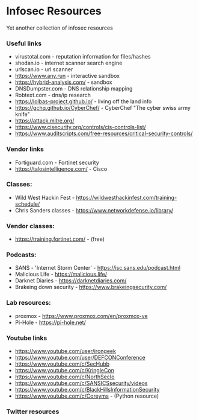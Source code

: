 # Infosec Resources
Yet another collection of infosec resources

### Useful links
* virustotal.com - reputation information for files/hashes
* shodan.io - internet scanner search engine
* urlscan.io - url scanner
* https://www.any.run - interactive sandbox
* https://hybrid-analysis.com/ - sandbox
* DNSDumpster.com - DNS relationship mapping
* Robtext.com - dns/ip research
* https://lolbas-project.github.io/ - living off the land info
* https://gchq.github.io/CyberChef/ - CyberChef "The cyber swiss army knife"
* https://attack.mitre.org/ 
* https://www.cisecurity.org/controls/cis-controls-list/ 
* https://www.auditscripts.com/free-resources/critical-security-controls/




### Vendor links
* Fortiguard.com - Fortinet security
* https://talosintelligence.com/ - Cisco 
 

### Classes:
* Wild West Hackin Fest - https://wildwesthackinfest.com/training-schedule/
* Chris Sanders classes - https://www.networkdefense.io/library/

### Vendor classes:
* https://training.fortinet.com/ - (free)

### Podcasts:
* SANS - 'Internet Storm Center' - https://isc.sans.edu/podcast.html
* Malicious Life - https://malicious.life/
* Darknet Diaries - https://darknetdiaries.com/
* Brakeing down security - https://www.brakeingsecurity.com/


### Lab resources:
* proxmox - https://www.proxmox.com/en/proxmox-ve
* Pi-Hole - https://pi-hole.net/


### Youtube links
* https://www.youtube.com/user/irongeek
* https://www.youtube.com/user/DEFCONConference
* https://www.youtube.com/c/SecHubb
* https://www.youtube.com/c/KringleCon
* https://www.youtube.com/c/NorthSecIo
* https://www.youtube.com/c/SANSICSsecurity/videos
* https://www.youtube.com/c/BlackHillsInformationSecurity
* https://www.youtube.com/c/Coreyms - (Python resource)

### Twitter resources
